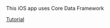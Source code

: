 This iOS app uses Core Data Framework

[Tutorial](https://www.raywenderlich.com/159481/uiscrollview-tutorial-getting-started)
